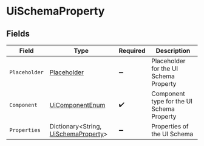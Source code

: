 # UiSchemaProperty


## Fields

| Field                                                                               | Type                                                                                | Required                                                                            | Description                                                                         |
| ----------------------------------------------------------------------------------- | ----------------------------------------------------------------------------------- | ----------------------------------------------------------------------------------- | ----------------------------------------------------------------------------------- |
| `Placeholder`                                                                       | [Placeholder](../../Models/Components/Placeholder.md)                               | :heavy_minus_sign:                                                                  | Placeholder for the UI Schema Property                                              |
| `Component`                                                                         | [UiComponentEnum](../../Models/Components/UiComponentEnum.md)                       | :heavy_check_mark:                                                                  | Component type for the UI Schema Property                                           |
| `Properties`                                                                        | Dictionary<String, [UiSchemaProperty](../../Models/Components/UiSchemaProperty.md)> | :heavy_minus_sign:                                                                  | Properties of the UI Schema                                                         |